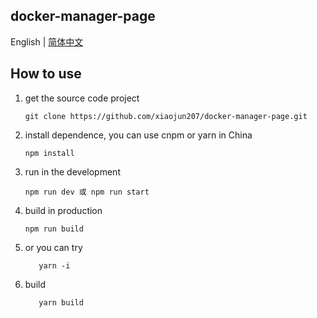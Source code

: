 ## docker-manager-page

English | [简体中文](./README.zh-CN.md)

## How to use

1. get the source code project

   ```
   git clone https://github.com/xiaojun207/docker-manager-page.git
   ```

   

2. install dependence, you can use cnpm or yarn in China

   ```
   npm install
   ```

   

3. run in the development

   ```
   npm run dev 或 npm run start
   ```

   

4. build in production

   ```
   npm run build
   ```
   
5. or you can try

   ```shell
      yarn -i
   ```
   
6. build
   ```shell
      yarn build
   ```
